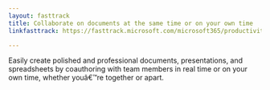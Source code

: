 ```yaml
---
layout: fasttrack
title: Collaborate on documents at the same time or on your own time
linkfasttrack: https://fasttrack.microsoft.com/microsoft365/productivitylibrary/Collaborate-on-documents-at-the-same-time-or-on-your-own-time 

---
```

Easily create polished and professional documents, presentations, and spreadsheets by coauthoring with team members in real time or on your own time, whether youâ€™re together or apart.
